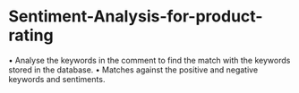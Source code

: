 # Sentiment-Analysis-for-product-rating
•	Analyse the keywords in the comment to find the match with the keywords stored in the database.
•	Matches against the positive and negative keywords and sentiments.
